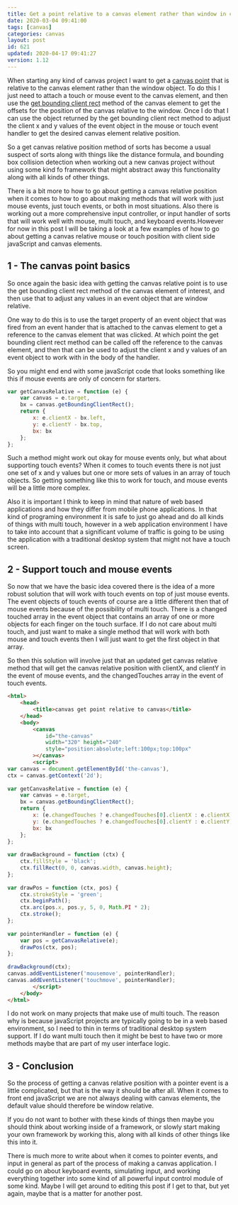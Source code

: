 ```yaml
---
title: Get a point relative to a canvas element rather than window in client side javaScript
date: 2020-03-04 09:41:00
tags: [canvas]
categories: canvas
layout: post
id: 621
updated: 2020-04-17 09:41:27
version: 1.12
---
```


When starting any kind of canvas project I want to get a [canvas point](https://www.html5canvastutorials.com/advanced/html5-canvas-mouse-coordinates/) that is relative to the canvas element rather than the window object. To do this I just need to attach a touch or mouse event to the canvas element, and then use the [get bounding client rect](https://developer.mozilla.org/en-US/docs/Web/API/Element/getBoundingClientRect) method of the canvas element to get the offsets for the position of the canvas relative to the window. Once I do that I can use the object returned by the get bounding client rect method to adjust the client x and y values of the event object in the mouse or touch event handler to get the desired canvas element relative position.

So a get canvas relative position method of sorts has become a usual suspect of sorts along with things like the distance formula, and bounding box collision detection when working out a new canvas project without using some kind fo framework that might abstract away this functionality along with all kinds of other things.

There is a bit more to how to go about getting a canvas relative position when it comes to how to go about making methods that will work with just mouse events, just touch events, or both in most situations. Also there is working out a more comprehensive input controller, or input handler of sorts that will work well with mouse, multi touch, and keyboard events.However for now in this post I will be taking a look at a few examples of how to go about getting a canvas relative mouse or touch position with client side javaScript and canvas elements.

<!-- more -->

## 1 - The canvas point basics

So once again the basic idea with getting the canvas relative point is to use the get bounding client rect method of the canvas element of interest, and then use that to adjust any values in an event object that are window relative.

One way to do this is to use the target property of an event object that was fired from an event hander that is attached to the canvas element to get a reference to the canvas element that was clicked. At which point the get bounding client rect method can be called off the reference to the canvas element, and then that can be used to adjust the client x and y values of an event object to work with in the body of the handler.

So you might end end with some javaScript code that looks something like this if mouse events are only of concern for starters.

```js
var getCanvasRelative = function (e) {
    var canvas = e.target,
    bx = canvas.getBoundingClientRect();
    return {
        x: e.clientX - bx.left,
        y: e.clientY - bx.top,
        bx: bx
    };
};
```

Such a method might work out okay for mouse events only, but what about supporting touch events? When it comes to touch events there is not just one set of x and y values but one or more sets of values in an array of touch objects. So getting something like this to work for touch, and mouse events will be a little more complex. 

Also it is important I think to keep in mind that nature of web based applications and how they differ from mobile phone applications. In that kind of programing environment it is safe to just go ahead and do all kinds of things with multi touch, however in a web application environment I have to take into account that a significant volume of traffic is going to be using the application with a traditional desktop system that might not have a touch screen.

## 2 - Support touch and mouse events

So now that we have the basic idea covered there is the idea of a more robust solution that will work with touch events on top of just mouse events. The event objects of touch events of course are a little different then that of mouse events because of the possibility of multi touch. There is a changed touched array in the event object that contains an array of one or more objects for each finger on the touch surface. If I do not care about multi touch, and just want to make a single method that will work with both mouse and touch events then I will just want to get the first object in that array.

So then this solution will involve just that an updated get canvas relative method that will get the canvas relative position with clientX, and clientY in the event of mouse events, and the changedTouches array in the event of touch events.

```html
<html>
    <head>
        <title>canvas get point relative to canvas</title>
    </head>
    <body>
        <canvas 
            id="the-canvas" 
            width="320" height="240"
            style="position:absolute;left:100px;top:100px"
        ></canvas>
        <script>
var canvas = document.getElementById('the-canvas'),
ctx = canvas.getContext('2d');
 
var getCanvasRelative = function (e) {
    var canvas = e.target,
    bx = canvas.getBoundingClientRect();
    return {
        x: (e.changedTouches ? e.changedTouches[0].clientX : e.clientX) - bx.left,
        y: (e.changedTouches ? e.changedTouches[0].clientY : e.clientY) - bx.top,
        bx: bx
    };
};
 
var drawBackground = function (ctx) {
    ctx.fillStyle = 'black';
    ctx.fillRect(0, 0, canvas.width, canvas.height);
};
 
var drawPos = function (ctx, pos) {
    ctx.strokeStyle = 'green';
    ctx.beginPath();
    ctx.arc(pos.x, pos.y, 5, 0, Math.PI * 2);
    ctx.stroke();
};
 
var pointerHandler = function (e) {
    var pos = getCanvasRelative(e);
    drawPos(ctx, pos);
};
 
drawBackground(ctx);
canvas.addEventListener('mousemove', pointerHandler);
canvas.addEventListener('touchmove', pointerHandler);
        </script>
    </body>
</html>
```

I do not work on many projects that make use of multi touch. The reason why is because javaScript projects are typically going to be in a web based environment, so I need to thin in terms of traditional desktop system support. If I do want multi touch then it might be best to have two or more methods maybe that are part of my user interface logic.

## 3 - Conclusion

So the process of getting a canvas relative position with a pointer event is a little complicated, but that is the way it should be after all. When it comes to front end javaScript we are not always dealing with canvas elements, the default value should therefore be window relative.

If you do not want to bother with these kinds of things then maybe you should think about working inside of a framework, or slowly start making your own framework by working this, along with all kinds of other things like this into it.

There is much more to write about when it comes to pointer events, and input in general as part of the process of making a canvas application. I could go on about keyboard events, simulating input, and working everything together into some kind of all powerful input control module of some kind. Maybe I will get around to editing this post if I get to that, but yet again,  maybe that is a matter for another post.